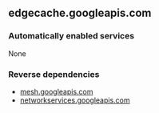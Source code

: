 ## edgecache.googleapis.com

### Automatically enabled services

None

### Reverse dependencies

* [mesh.googleapis.com](../mesh.googleapis.com/)
* [networkservices.googleapis.com](../networkservices.googleapis.com/)
